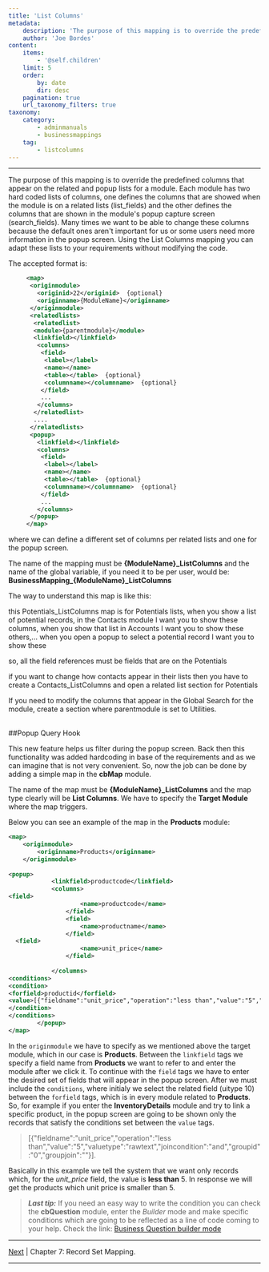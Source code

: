 ```yaml
---
title: 'List Columns'
metadata:
    description: 'The purpose of this mapping is to override the predefined columns that appear on the related and popup lists for a module.'
    author: 'Joe Bordes'
content:
    items:
        - '@self.children'
    limit: 5
    order:
        by: date
        dir: desc
    pagination: true
    url_taxonomy_filters: true
taxonomy:
    category:
        - adminmanuals
        - businessmappings
    tag:
        - listcolumns
---
```

---

The purpose of this mapping is to override the predefined columns that
appear on the related and popup lists for a module. Each module has two
hard coded lists of columns, one defines the columns that are showed
when the module is on a related lists (list\_fields) and the other
defines the columns that are shown in the module's popup capture screen
(search\_fields). Many times we want to be able to change these columns
because the default ones aren't important for us or some users need more
information in the popup screen. Using the List Columns mapping you can
adapt these lists to your requirements without modifying the code.

The accepted format is:
```xml
     <map>
      <originmodule>
        <originid>22</originid>  {optional}
        <originname>{ModuleName}</originname>
      </originmodule>
      <relatedlists>
       <relatedlist>
       <module>{parentmodule}</module>
       <linkfield></linkfield>
        <columns>
         <field>
          <label></label>
          <name></name>
          <table></table>  {optional}
          <columnname></columnname>  {optional}
         </field>
         ...
        </columns>
       </relatedlist>
       ....
      </relatedlists>
      <popup>
        <linkfield></linkfield>
        <columns>
         <field>
          <label></label>
          <name></name>
          <table></table>  {optional}
          <columnname></columnname>  {optional}
         </field>
         ...
        </columns>
      </popup>
     </map>
```
where we can define a different set of columns per related lists and one
for the popup screen.

The name of the mapping must be **{ModuleName}\_ListColumns** and the
name of the global variable, if you need it to be per user, would be:
**BusinessMapping\_{ModuleName}\_ListColumns**

The way to understand this map is like this:

<div class="notices blue">
this Potentials_ListColumns map is
for Potentials lists, when you show a list of potential records, in the
Contacts module I want you to show these columns, when you show that
list in Accounts I want you to show these others,... when you open a
popup to select a potential record I want you to show these

so, all the field references must be fields that are on the Potentials

if you want to change how contacts appear in their lists then you have
to create a Contacts_ListColumns and open a related list section for
Potentials 
</div>

<div class="notices blue">
If you need to modify the columns
that appear in the Global Search for the module, create a section where
parentmodule is set to Utilities.
</div>

<br>

##Popup Query Hook

This new feature helps us filter during the popup screen. Back then this functionality  was added hardcoding in base of the requirements and as we can imagine that is not very convenient. So, now the job can be done by adding a simple map in the **cbMap** module.

The name of the map must be **{ModuleName}_ListColumns** and the map type clearly will be **List Columns**. We have to specify the **Target Module** where the map triggers.

Below you can see an example of the map in the **Products** module:

``` xml
<map>
    <originmodule>
        <originname>Products</originname>
    </originmodule>
    
<popup>
            <linkfield>productcode</linkfield>
            <columns>
<field>
                    <name>productcode</name>
                </field>
                <field>
                    <name>productname</name>
                </field>
  <field>
                    <name>unit_price</name>
                </field>
                
            </columns>
<conditions>
<condition>
<forfield>productid</forfield>
<value>[{"fieldname":"unit_price","operation":"less than","value":"5","valuetype":"rawtext","joincondition":"and","groupid":"0","groupjoin":""}]</value>
</condition>
</conditions>
        </popup>
</map>

```

In the `originmodule` we have to specify as we mentioned above the target module, which in our case is **Products**. 
Between the `linkfield` tags we specify a field name from **Products** we want to refer to and enter the module after we click it. To continue with the `field` tags we have to enter the desired set of fields that will appear in the popup screen. After we must include the `conditions`, where initialy we select the related field (uitype 10) between the `forfield` tags, which is in every module related to **Products**. So, for example if you enter the **InventoryDetails** module and try to link a specific product, in the popup screen are going to be shown only the records that satisfy the conditions set between the `value` tags. 
> [{"fieldname":"unit_price","operation":"less than","value":"5","valuetype":"rawtext","joincondition":"and","groupid":"0","groupjoin":""}].

Basically in this example we tell the system that we want only records which, for the *unit_price* field, the value is **less than** 5.
In response we will get the products which unit price is smaller than 5.


> **_Last tip:_**  If you need an easy way to write the condition you can check the **cbQuestion** module, enter the *Builder* mode and make specific conditions which are going to be reflected as a line of code coming to your help. Check the link:
[Business Question builder mode](http://localhost/corebos/index.php?action=Builder&module=cbQuestion)

------------------------------------------------------------------------

[Next](http://localhost/coreBOSDocumentation/configuration-tools/business-maps/record_set) | Chapter 7: Record Set Mapping.

------------------------------------------------------------------------